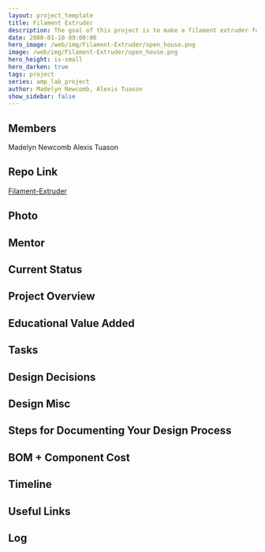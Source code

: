 ```yaml
---
layout: project_template
title: Filament Extruder
description: The goal of this project is to make a filament extruder for the purpose of recycling 3D printer material
date: 2000-01-10 09:00:00
hero_image: /web/img/Filament-Extruder/open_house.png
image: /web/img/Filament-Extruder/open_house.png
hero_height: is-small
hero_darken: true
tags: project
series: amp_lab_project
author: Madelyn Newcomb, Alexis Tuason
show_sidebar: false
---
```




## Members
Madelyn Newcomb
Alexis Tuason

## Repo Link
<a class="button is-link" href="https://github.com/Amp-Lab-at-VT/Filament-Extruder" >Filament-Extruder</a>

## Photo

## Mentor

## Current Status

## Project Overview


## Educational Value Added


## Tasks

## Design Decisions

## Design Misc

## Steps for Documenting Your Design Process

## BOM + Component Cost

## Timeline

## Useful Links

## Log
            